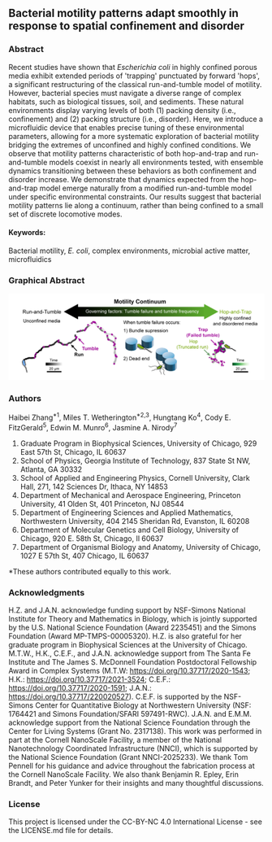 
## Bacterial motility patterns adapt smoothly in response to spatial confinement and disorder

### Abstract

Recent studies have shown that *Escherichia coli* in highly confined porous media exhibit extended periods of 'trapping' punctuated by forward 'hops', a significant restructuring of the classical run-and-tumble model of motility. However, bacterial species must navigate a diverse range of complex habitats, such as biological tissues, soil, and sediments. These natural environments display varying levels of both (1) packing density (i.e., confinement) and (2) packing structure (i.e., disorder). Here, we introduce a microfluidic device that enables precise tuning of these environmental parameters, allowing for a more systematic exploration of bacterial motility bridging the extremes of unconfined and highly confined conditions. We observe that motility patterns characteristic of both hop-and-trap and run-and-tumble models coexist in nearly all environments tested, with ensemble dynamics transitioning between these behaviors as both confinement and disorder increase. We demonstrate that dynamics expected from the hop-and-trap model emerge naturally from a modified run-and-tumble model under specific environmental constraints. Our results suggest that bacterial motility patterns lie along a continuum, rather than being confined to a small set of discrete locomotive modes. 

#### Keywords: 
Bacterial motility, *E. coli*, complex environments, microbial active matter, microfluidics 

### Graphical Abstract
![Alt text](Graphical-Abstract.png?raw=true "Title")

### Authors

Haibei Zhang<sup>*1</sup>, Miles T. Wetherington<sup>*2,3</sup>, Hungtang Ko<sup>4</sup>, Cody E. FitzGerald<sup>5</sup>, Edwin M. Munro<sup>6</sup>, Jasmine A. Nirody<sup>7</sup>


1. Graduate Program in Biophysical Sciences, University of Chicago, 929 East 57th St, Chicago, IL 60637
2. School of Physics, Georgia Institute of Technology, 837 State St NW, Atlanta, GA 30332
3. School of Applied and Engineering Physics, Cornell University, Clark Hall, 271, 142 Sciences Dr, Ithaca, NY 14853
4. Department of Mechanical and Aerospace Engineering, Princeton University, 41 Olden St, 401 Princeton, NJ 08544
5. Department of Engineering Sciences and Applied Mathematics, Northwestern University, 404 2145 Sheridan Rd, Evanston, IL 60208
6. Department of Molecular Genetics and Cell Biology, University of Chicago, 920 E. 58th St, Chicago, Il 60637
7. Department of Organismal Biology and Anatomy, University of Chicago, 1027 E 57th St, 407 Chicago, IL 60637

*These authors contributed equally to this work.

### Acknowledgments

H.Z. and J.A.N. acknowledge funding support by NSF-Simons National Institute for Theory and Mathematics in Biology, which is jointly supported by the U.S. National Science
Foundation (Award 2235451) and the Simons Foundation (Award MP-TMPS-00005320). H.Z. is also grateful for her graduate program in Biophysical Sciences at the University of Chicago. M.T.W., H.K., C.E.F., and J.A.N. acknowledge support from The Santa Fe Institute and The James S. McDonnell Foundation Postdoctoral Fellowship Award in Complex Systems (M.T.W: https://doi.org/10.37717/2020-1543; H.K.: https://doi.org/10.37717/2021-3524; C.E.F.: https://doi.org/10.37717/2020-1591; J.A.N.: https://doi.org/10.37717/220020527). C.E.F. is supported by the NSF-Simons Center for Quantitative Biology at Northwestern University (NSF: 1764421 and Simons Foundation/SFARI 597491-RWC). J.A.N. and E.M.M. acknowledge support from the National Science Foundation through the Center for Living Systems (Grant No. 2317138). This work was performed in part at the Cornell NanoScale Facility, a member of the National Nanotechnology Coordinated Infrastructure (NNCI), which is supported by the National Science Foundation (Grant NNCI-2025233). We thank Tom Pennell for his guidance and advice throughout the fabrication process at the Cornell NanoScale Facility. We also thank Benjamin R. Epley, Erin Brandt, and Peter Yunker for their insights and many thoughtful discussions. 

### License

This project is licensed under the CC-BY-NC 4.0 International License - see the LICENSE.md file for details.
